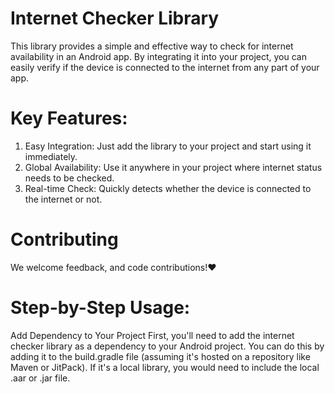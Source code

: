 # Internet Checker Library
This library provides a simple and effective way to check for internet availability in an Android app. By integrating it into your project, you can easily verify if the device is connected to the internet from any part of your app.

# Key Features:
1. Easy Integration: Just add the library to your project and start using it immediately.
2. Global Availability: Use it anywhere in your project where internet status needs to be checked.
3. Real-time Check: Quickly detects whether the device is connected to the internet or not.

# Contributing

We welcome feedback, and code contributions!❤️

# Step-by-Step Usage: 

Add Dependency to Your Project
First, you'll need to add the internet checker library as a dependency to your Android project. You can do this by adding it to the build.gradle file (assuming it's hosted on a repository like Maven or JitPack). If it's a local library, you would need to include the local .aar or .jar file.

